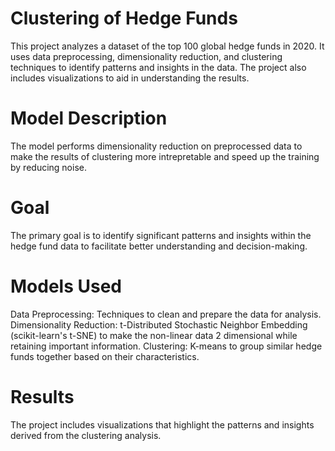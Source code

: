 # Clustering of Hedge Funds
This project analyzes a dataset of the top 100 global hedge funds in 2020. It uses data preprocessing, dimensionality reduction, and clustering techniques to identify patterns and insights in the data. The project also includes visualizations to aid in understanding the results.

# Model Description
The model performs dimensionality reduction on preprocessed data to make the results of clustering more intrepretable and speed up the training by reducing noise.

# Goal
The primary goal is to identify significant patterns and insights within the hedge fund data to facilitate better understanding and decision-making.

# Models Used
Data Preprocessing: Techniques to clean and prepare the data for analysis.
Dimensionality Reduction: t-Distributed Stochastic Neighbor Embedding (scikit-learn's t-SNE) to make the non-linear data 2 dimensional while retaining important information.
Clustering: K-means to group similar hedge funds together based on their characteristics.

# Results
The project includes visualizations that highlight the patterns and insights derived from the clustering analysis.
